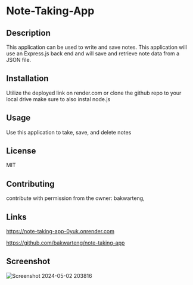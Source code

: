# Note-Taking-App

## Description

This application can be used to write and save notes. This application will use an Express.js back end and will save and retrieve note data from a JSON file.

## Installation

Utilize the deployed link on render.com or clone the github repo to your local drive make sure to also instal node.js

## Usage

Use this application to take, save, and delete notes

## License

MIT

## Contributing

contribute with permission from the owner: bakwarteng,

## Links

https://note-taking-app-0yuk.onrender.com

https://github.com/bakwarteng/note-taking-app

## Screenshot

![Screenshot 2024-05-02 203816](https://github.com/bakwarteng/note-taking-app/assets/162824202/cb387ca1-674e-4552-a4b7-e91245aaad5d)

